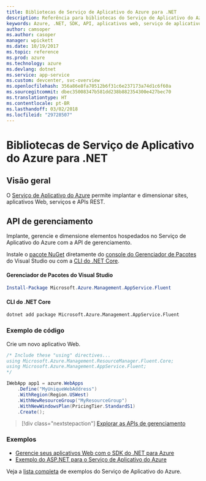 ```yaml
---
title: Bibliotecas de Serviço de Aplicativo do Azure para .NET
description: Referência para bibliotecas do Serviço de Aplicativo do Azure para .NET
keywords: Azure, .NET, SDK, API, aplicativos web, serviço de aplicativo, mobile, asp.net
author: camsoper
ms.author: casoper
manager: wpickett
ms.date: 10/19/2017
ms.topic: reference
ms.prod: azure
ms.technology: azure
ms.devlang: dotnet
ms.service: app-service
ms.custom: devcenter, svc-overview
ms.openlocfilehash: 356a86e8fa70512b6f31c6e237173a74d1c6f60a
ms.sourcegitcommit: dbec35008347b581dd238b882354300e427bec70
ms.translationtype: HT
ms.contentlocale: pt-BR
ms.lasthandoff: 03/02/2018
ms.locfileid: "29728507"
---
```

# <a name="azure-app-service-libraries-for-net"></a>Bibliotecas de Serviço de Aplicativo do Azure para .NET

## <a name="overview"></a>Visão geral

O [Serviço de Aplicativo do Azure](/azure/app-service/app-service-value-prop-what-is) permite implantar e dimensionar sites, aplicativos Web, serviços e APIs REST.

## <a name="management-api"></a>API de gerenciamento

Implante, gerencie e dimensione elementos hospedados no Serviço de Aplicativo do Azure com a API de gerenciamento.

Instale o [pacote NuGet](https://www.nuget.org/packages/Microsoft.Azure.Management.AppService.Fluent) diretamente do [console do Gerenciador de Pacotes][PackageManager] do Visual Studio ou com a [CLI do .NET Core][DotNetCLI].


#### <a name="visual-studio-package-manager"></a>Gerenciador de Pacotes do Visual Studio

```powershell
Install-Package Microsoft.Azure.Management.AppService.Fluent
```

#### <a name="net-core-cli"></a>CLI do .NET Core

```bash
dotnet add package Microsoft.Azure.Management.AppService.Fluent
```

### <a name="code-example"></a>Exemplo de código

Crie um novo aplicativo Web.

```csharp
/* Include these "using" directives...
using Microsoft.Azure.Management.ResourceManager.Fluent.Core;
using Microsoft.Azure.Management.AppService.Fluent;
*/

IWebApp app1 = azure.WebApps
    .Define("MyUniqueWebAddress")
    .WithRegion(Region.USWest)
    .WithNewResourceGroup("MyResourceGroup")
    .WithNewWindowsPlan(PricingTier.StandardS1)
    .Create();
```

> [!div class="nextstepaction"]
> [Explorar as APIs de gerenciamento](/dotnet/api/overview/azure/appservice/management)

### <a name="samples"></a>Exemplos

* [Gerencie seus aplicativos Web com o SDK do .NET para Azure](https://azure.microsoft.com/resources/samples/app-service-web-dotnet-manage/)
* [Exemplo do ASP.NET para o Serviço de Aplicativo do Azure](https://azure.microsoft.com/resources/samples/app-service-web-dotnet-get-started/)

Veja a [lista completa](https://azure.microsoft.com/resources/samples/?platform=dotnet&term=app%20service) de exemplos do Serviço de Aplicativo do Azure.

[PackageManager]: https://docs.microsoft.com/nuget/tools/package-manager-console
[DotNetCLI]: https://docs.microsoft.com/dotnet/core/tools/dotnet-add-package